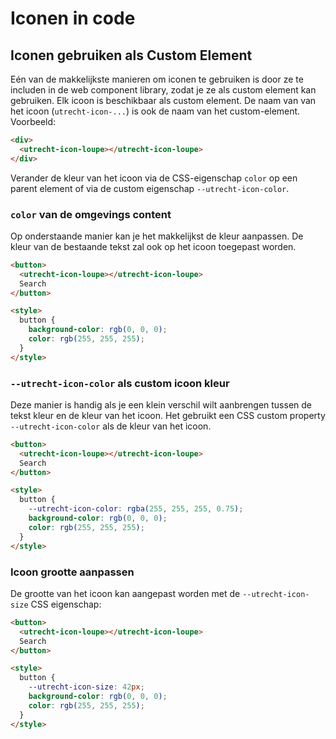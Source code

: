 <!-- @license CC0-1.0 -->

# Iconen in code

## Iconen gebruiken als Custom Element

Eén van de makkelijkste manieren om iconen te gebruiken is door ze te includen in de web component library, zodat je ze als custom element kan gebruiken. Elk icoon is beschikbaar als custom element. De naam van van het icoon (`utrecht-icon-...`) is ook de naam van het custom-element. Voorbeeld:

```html
<div>
  <utrecht-icon-loupe></utrecht-icon-loupe>
</div>
```

Verander de kleur van het icoon via de CSS-eigenschap `color` op een parent element of via de custom eigenschap `--utrecht-icon-color`.

### `color` van de omgevings content

Op onderstaande manier kan je het makkelijkst de kleur aanpassen. De kleur van de bestaande tekst zal ook op het icoon toegepast worden.

```html
<button>
  <utrecht-icon-loupe></utrecht-icon-loupe>
  Search
</button>

<style>
  button {
    background-color: rgb(0, 0, 0);
    color: rgb(255, 255, 255);
  }
</style>
```

### `--utrecht-icon-color` als custom icoon kleur

Deze manier is handig als je een klein verschil wilt aanbrengen tussen de tekst kleur en de kleur van het icoon. Het gebruikt een CSS custom property `--utrecht-icon-color` als de kleur van het icoon.

```html
<button>
  <utrecht-icon-loupe></utrecht-icon-loupe>
  Search
</button>

<style>
  button {
    --utrecht-icon-color: rgba(255, 255, 255, 0.75);
    background-color: rgb(0, 0, 0);
    color: rgb(255, 255, 255);
  }
</style>
```

### Icoon grootte aanpassen

De grootte van het icoon kan aangepast worden met de `--utrecht-icon-size` CSS eigenschap:

```html
<button>
  <utrecht-icon-loupe></utrecht-icon-loupe>
  Search
</button>

<style>
  button {
    --utrecht-icon-size: 42px;
    background-color: rgb(0, 0, 0);
    color: rgb(255, 255, 255);
  }
</style>
```
